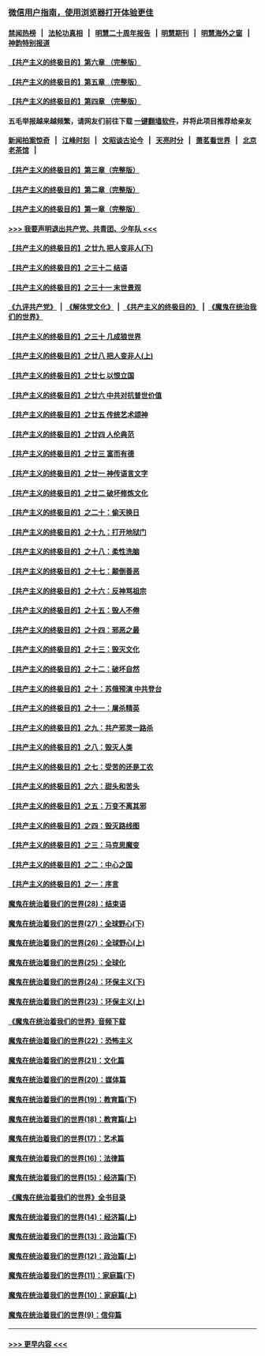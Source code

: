 ### [微信用户指南，使用浏览器打开体验更佳](https://github.com/gfw-breaker/banned-news1/blob/master/indexes/wechat-guide.md?t=0)
#### [禁闻热榜](热点新闻.md?t=0)  &nbsp;&nbsp;|&nbsp;&nbsp; [法轮功真相](https://github.com/gfw-breaker/truth/blob/master/README.md?t=0) &nbsp;&nbsp;|&nbsp;&nbsp; [明慧二十周年报告](https://github.com/gfw-breaker/mh-reports/blob/master/README.md?t=0) &nbsp;&nbsp;|&nbsp;&nbsp;[明慧期刊](https://github.com/gfw-breaker/mh-qikan) &nbsp;&nbsp;|&nbsp;&nbsp; [明慧海外之窗](https://github.com/gfw-breaker/mh-news/blob/master/README.md?t=0) &nbsp;&nbsp;|&nbsp;&nbsp; [神韵特别报道](https://github.com/gfw-breaker/mh-news/blob/master/shenyun.md?t=0)
#### [【共产主义的终极目的】第六章 （完整版）](../pages/nsc422/n11428913.md?t=02032201) 
#### [【共产主义的终极目的】第五章 （完整版）](../pages/nsc422/n11428912.md?t=02032201) 
#### [【共产主义的终极目的】第四章 （完整版）](../pages/nsc422/n11428907.md?t=02032201) 
#### 五毛举报越来越频繁，请网友们前往下载 [一键翻墙软件](https://github.com/gfw-breaker/ssr-accounts)，并将此项目推荐给亲友
#### [新闻拍案惊奇](https://github.com/gfw-breaker/banned-news1/blob/master/pages/link4.md) &nbsp;&nbsp;|&nbsp;&nbsp; [江峰时刻](https://github.com/gfw-breaker/banned-news1/blob/master/pages/link4.md) &nbsp;&nbsp;|&nbsp;&nbsp; [文昭谈古论今](https://github.com/gfw-breaker/banned-news1/blob/master/pages/link4.md) &nbsp;&nbsp;|&nbsp;&nbsp; [天亮时分](https://github.com/gfw-breaker/banned-news1/blob/master/pages/link4.md) &nbsp;&nbsp;|&nbsp;&nbsp; [萧茗看世界](https://github.com/gfw-breaker/banned-news1/blob/master/pages/link4.md) &nbsp;&nbsp;|&nbsp;&nbsp; [北京老茶馆](https://github.com/gfw-breaker/banned-news1/blob/master/pages/link4.md) &nbsp;&nbsp;|&nbsp;&nbsp; 
#### [【共产主义的终极目的】第三章（完整版）](../pages/nsc422/n11428848.md?t=02032201) 
#### [【共产主义的终极目的】第二章（完整版）](../pages/nsc422/n11428831.md?t=02032201) 
#### [【共产主义的终极目的】第一章（完整版）](../pages/nsc422/n11417651.md?t=02032201) 
#### [>>> 我要声明退出共产党、共青团、少年队 <<<](https://github.com/begood0513/goodnews/blob/master/quit/letter.md) 
#### [【共产主义的终极目的】之廿九 把人变非人(下)](../pages/nsc422/n11344140.md?t=02032201) 
#### [【共产主义的终极目的】之三十二 结语](../pages/nsc422/n11360535.md?t=02032201) 
#### [【共产主义的终极目的】之三十一 末世景观](../pages/nsc422/n11351129.md?t=02032201) 
#### [《九评共产党》](https://github.com/begood0513/9ping.md/blob/master/README.md) &nbsp;|&nbsp; [《解体党文化》](../../../../jtdwh.md/blob/master/README.md)  &nbsp;|&nbsp; [《共产主义的终极目的》](../../../../gczydzjmd.md/blob/master/README.md) &nbsp;|&nbsp; [《魔鬼在统治我们的世界》](../../../../mgztzwmdsj.md/blob/master/README.md) 
#### [【共产主义的终极目的】之三十 几成狼世界](../pages/nsc422/n11348280.md?t=02032201) 
#### [【共产主义的终极目的】之廿八 把人变非人(上)](../pages/nsc422/n11340492.md?t=02032201) 
#### [【共产主义的终极目的】之廿七 以恨立国](../pages/nsc422/n11336944.md?t=02032201) 
#### [【共产主义的终极目的】之廿六 中共对抗普世价值](../pages/nsc422/n11324785.md?t=02032201) 
#### [【共产主义的终极目的】之廿五 传统艺术颂神](../pages/nsc422/n11296396.md?t=02032201) 
#### [【共产主义的终极目的】之廿四 人伦典范](../pages/nsc422/n11296397.md?t=02032201) 
#### [【共产主义的终极目的】之廿三 富而有德](../pages/nsc422/n11283598.md?t=02032201) 
#### [【共产主义的终极目的】之廿一 神传语言文字](../pages/nsc422/n11263265.md?t=02032201) 
#### [【共产主义的终极目的】之廿二 破坏修炼文化](../pages/nsc422/n11245728.md?t=02032201) 
#### [【共产主义的终极目的】之二十：偷天换日](../pages/nsc422/n11238846.md?t=02032201) 
#### [【共产主义的终极目的】之十九：打开地狱门](../pages/nsc422/n11206376.md?t=02032201) 
#### [【共产主义的终极目的】之十八：柔性洗脑](../pages/nsc422/n11199994.md?t=02032201) 
#### [【共产主义的终极目的】之十七：颠倒善恶](../pages/nsc422/n11179782.md?t=02032201) 
#### [【共产主义的终极目的】之十六：反神骂祖宗](../pages/nsc422/n11166798.md?t=02032201) 
#### [【共产主义的终极目的】之十五：毁人不倦](../pages/nsc422/n11166792.md?t=02032201) 
#### [【共产主义的终极目的】之十四：邪恶之最](../pages/nsc422/n11150249.md?t=02032201) 
#### [【共产主义的终极目的】之十三：毁灭文化](../pages/nsc422/n11135227.md?t=02032201) 
#### [【共产主义的终极目的】之十二：破坏自然](../pages/nsc422/n11135214.md?t=02032201) 
#### [【共产主义的终极目的】之十：苏俄预演 中共登台](../pages/nsc422/n11118424.md?t=02032201) 
#### [【共产主义的终极目的】之十一：屠杀精英](../pages/nsc422/n11118442.md?t=02032201) 
#### [【共产主义的终极目的】之九：共产邪灵一路杀](../pages/nsc422/n11114139.md?t=02032201) 
#### [【共产主义的终极目的】之八：毁灭人类](../pages/nsc422/n11108503.md?t=02032201) 
#### [【共产主义的终极目的】之七：受苦的还是工农](../pages/nsc422/n11101809.md?t=02032201) 
#### [【共产主义的终极目的】之六：甜头和苦头](../pages/nsc422/n11096971.md?t=02032201) 
#### [【共产主义的终极目的】之五：万变不离其邪](../pages/nsc422/n11091285.md?t=02032201) 
#### [【共产主义的终极目的】之四：毁灭路线图](../pages/nsc422/n11086284.md?t=02032201) 
#### [【共产主义的终极目的】之三：马克思魔变](../pages/nsc422/n11061941.md?t=02032201) 
#### [【共产主义的终极目的】之二：中心之国](../pages/nsc422/n11047728.md?t=02032201) 
#### [【共产主义的终极目的】之一：序言](../pages/nsc422/n11086077.md?t=02032201) 
#### [魔鬼在统治着我们的世界(28)：结束语](../pages/nsc422/n10936246.md?t=02032201) 
#### [魔鬼在统治着我们的世界(27)：全球野心(下)](../pages/nsc422/n10928319.md?t=02032201) 
#### [魔鬼在统治着我们的世界(26)：全球野心(上)](../pages/nsc422/n10900318.md?t=02032201) 
#### [魔鬼在统治着我们的世界(25)：全球化](../pages/nsc422/n10788205.md?t=02032201) 
#### [魔鬼在统治着我们的世界(24)：环保主义(下)](../pages/nsc422/n10695307.md?t=02032201) 
#### [魔鬼在统治着我们的世界(23)：环保主义(上)](../pages/nsc422/n10688613.md?t=02032201) 
#### [《魔鬼在统治着我们的世界》音频下载](../pages/nsc422/n10635553.md?t=02032201) 
#### [魔鬼在统治着我们的世界(22)：恐怖主义](../pages/nsc422/n10614727.md?t=02032201) 
#### [魔鬼在统治着我们的世界(21)：文化篇](../pages/nsc422/n10597706.md?t=02032201) 
#### [魔鬼在统治着我们的世界(20)：媒体篇](../pages/nsc422/n10586579.md?t=02032201) 
#### [魔鬼在统治着我们的世界(19)：教育篇(下)](../pages/nsc422/n10564808.md?t=02032201) 
#### [魔鬼在统治着我们的世界(18)：教育篇(上)](../pages/nsc422/n10526970.md?t=02032201) 
#### [魔鬼在统治着我们的世界(17)：艺术篇](../pages/nsc422/n10499093.md?t=02032201) 
#### [魔鬼在统治着我们的世界(16)：法律篇](../pages/nsc422/n10485969.md?t=02032201) 
#### [魔鬼在统治着我们的世界(15)：经济篇(下)](../pages/nsc422/n10469975.md?t=02032201) 
#### [《魔鬼在统治着我们的世界》全书目录](../pages/nsc422/n10464261.md?t=02032201) 
#### [魔鬼在统治着我们的世界(14)：经济篇(上)](../pages/nsc422/n10457370.md?t=02032201) 
#### [魔鬼在统治着我们的世界(13)：政治篇(下)](../pages/nsc422/n10448270.md?t=02032201) 
#### [魔鬼在统治着我们的世界(12)：政治篇(上)](../pages/nsc422/n10444576.md?t=02032201) 
#### [魔鬼在统治着我们的世界(11)：家庭篇(下)](../pages/nsc422/n10440961.md?t=02032201) 
#### [魔鬼在统治着我们的世界(10)：家庭篇(上)](../pages/nsc422/n10435448.md?t=02032201) 
#### [魔鬼在统治着我们的世界(9)：信仰篇](../pages/nsc422/n10432159.md?t=02032201) 

----
#### [ >>> 更早内容 <<< ](../indexes/nsc422-earlier.md)
